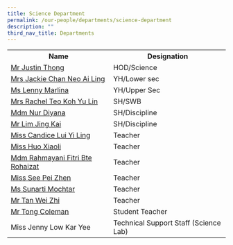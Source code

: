 ```yaml
---
title: Science Department
permalink: /our-people/departments/science-department
description: ""
third_nav_title: Departments
---
```

<div>
<div>
<table>
<tbody>
<tr>
<th>Name</th>
<th>Designation</th>
</tr>
<tr>
<td><a href="mailto:thong_ching_guan@schools.gov.sg" target="">Mr Justin Thong</a>&nbsp;</td>
<td>HOD/Science</td>
</tr>
<tr>
<td><a href="mailto:neo_ai_ling_jackie@schools.gov.sg" target="">Mrs Jackie Chan Neo Ai Ling</a></td>
<td>YH/Lower sec&nbsp;</td>
</tr>
<tr>
<td><a href="mailto:lenny_marlina_mohamed@schools.gov.sg" target="">Ms Lenny Marlina</a></td>
<td>YH/Upper Sec</td>
</tr>
<tr>
<td><a href="mailto:yu_lin_rachel_koh@schools.gov.sg" target="">Mrs Rachel Teo Koh Yu Lin</a>&nbsp;</td>
<td>SH/SWB</td>
</tr>
<tr>
<td><a href="mailto:nur_diyana_osman@schools.gov.sg" target="">Mdm Nur Diyana</a> </td>
<td>SH/Discipline</td>
</tr>
<tr>
<td><a href="mailto:lim_jing_kai@schools.gov.sg" target="">Mr Lim Jing Kai</a> </td>
<td>SH/Discipline </td>
</tr>
<tr>
<td><a href="mailto:lui_yi_ling_candice@schools.gov.sg" target="">Miss Candice Lui Yi Ling</a><br /></td>
<td>Teacher<br /></td>
</tr>
<tr>
<td><a href="mailto:huo_xiaoli@schools.gov.sg" target="">Miss Huo Xiaoli</a><br /></td>
<td>Teacher&nbsp;</td>
</tr>
<tr>
<td><a href="mailto:rahmayani_fitri_rohaizat@schools.gov.sg" target="">Mdm Rahmayani Fitri Bte Rohaizat</a></td>
<td>Teacher&nbsp;</td>
</tr>
<tr>
<td><a href="mailto:see_pei_zhen@schools.gov.sg" target="">Miss See Pei Zhen</a></td>
<td>Teacher&nbsp;</td>
</tr>
<tr>
<td><a href="mailto:sunarti_mochtar@schools.gov.sg" target="">Ms Sunarti Mochtar</a>&nbsp;</td>
<td>Teacher</td>
</tr>
<tr>
<td><a href="mailto:tan_wei_zhi@schools.gov.sg" target="">Mr Tan Wei Zhi</a>&nbsp;</td>
<td>Teacher&nbsp;</td>
</tr>
<tr>
<td><a href="mailto:Tong_Coleman@schools.gov.sg" target="">Mr Tong Coleman</a> </td>
<td>Student Teacher </td>
</tr>
<tr>
<td>Miss Jenny Low Kar Yee</td>
<td>Technical Support Staff (Science Lab)&nbsp;</td>
</tr>
</tbody>
</table>
</div>
</div>